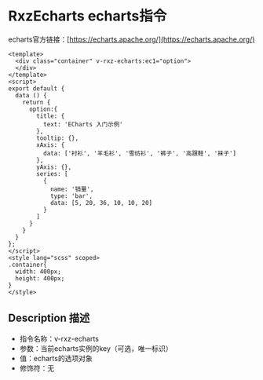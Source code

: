 # RxzEcharts echarts指令

echarts官方链接：[https://echarts.apache.org/](https://echarts.apache.org/)

```
<template>
  <div class="container" v-rxz-echarts:ec1="option">
  </div>
</template>
<script>
export default {
  data () {
    return {
      option:{
        title: {
          text: 'ECharts 入门示例'
        },
        tooltip: {},
        xAxis: {
          data: ['衬衫', '羊毛衫', '雪纺衫', '裤子', '高跟鞋', '袜子']
        },
        yAxis: {},
        series: [
          {
            name: '销量',
            type: 'bar',
            data: [5, 20, 36, 10, 10, 20]
          }
        ]
      }
    }
  }
};
</script>
<style lang="scss" scoped>
.container{
  width: 400px;
  height: 400px;
}
</style>
```


## Description 描述

+ 指令名称：v-rxz-echarts
+ 参数：当前echarts实例的key（可选，唯一标识）
+ 值：echarts的选项对象
+ 修饰符：无